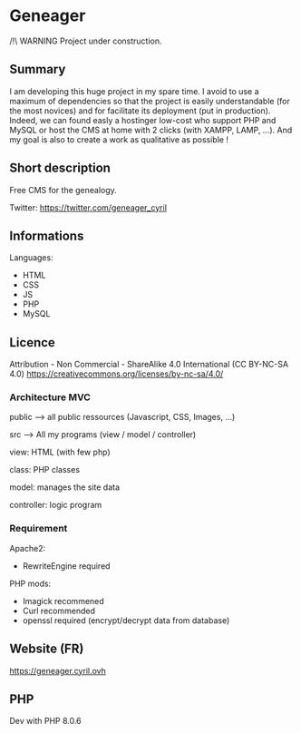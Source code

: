 # Geneager

/!\ WARNING
Project under construction.

## Summary
I am developing this huge project in my spare time. I avoid to use a maximum of dependencies so that the project is easily understandable (for the most novices) and for facilitate its deployment (put in production). Indeed, we can found easly a hostinger low-cost who support PHP and MySQL or host the CMS at home with 2 clicks (with XAMPP, LAMP, ...). And my goal is also to create a work as qualitative as possible !

## Short description
Free CMS for the genealogy.

Twitter: https://twitter.com/geneager_cyril

## Informations
Languages:

- HTML
- CSS
- JS
- PHP
- MySQL

## Licence
Attribution - Non Commercial - ShareAlike 4.0 International (CC BY-NC-SA 4.0)
https://creativecommons.org/licenses/by-nc-sa/4.0/

### Architecture MVC
public --> all public ressources (Javascript, CSS, Images, ...)

src --> All my programs (view / model / controller)

view: HTML (with few php)

class: PHP classes

model: manages the site data

controller: logic program

### Requirement
Apache2:
- RewriteEngine required

PHP mods: 
- Imagick recommened
- Curl recommended
- openssl required (encrypt/decrypt data from database)

## Website (FR)
https://geneager.cyril.ovh

## PHP
Dev with PHP 8.0.6